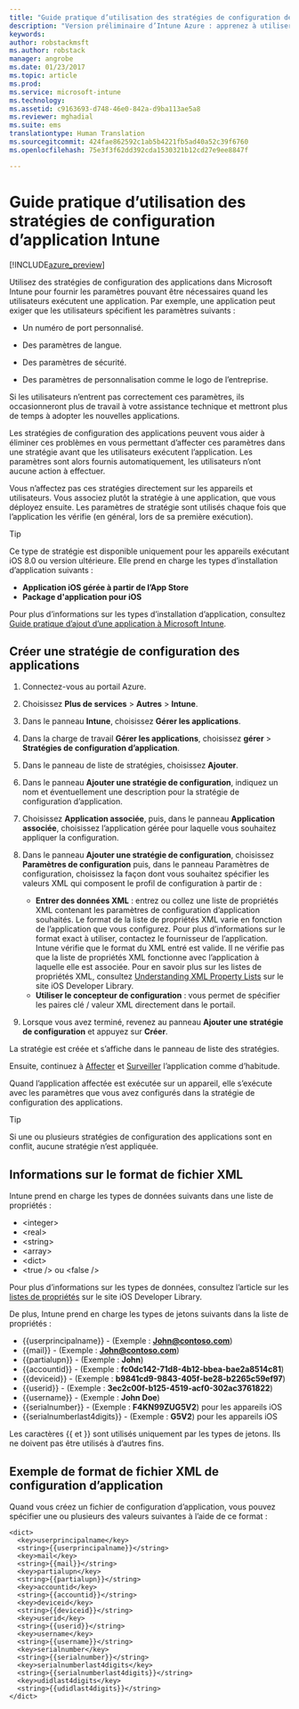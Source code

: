 ```yaml
---
title: "Guide pratique d’utilisation des stratégies de configuration des applications Intune | Version préliminaire d’Intune Azure | Microsoft Docs"
description: "Version préliminaire d’Intune Azure : apprenez à utiliser les stratégies de configuration d’application pour fournir des données de configuration à une application iOS lorsqu’elle est exécutée."
keywords: 
author: robstackmsft
ms.author: robstack
manager: angrobe
ms.date: 01/23/2017
ms.topic: article
ms.prod: 
ms.service: microsoft-intune
ms.technology: 
ms.assetid: c9163693-d748-46e0-842a-d9ba113ae5a8
ms.reviewer: mghadial
ms.suite: ems
translationtype: Human Translation
ms.sourcegitcommit: 424fae862592c1ab5b4221fb5ad40a52c39f6760
ms.openlocfilehash: 75e3f3f62dd392cda1530321b12cd27e9ee8847f

---
```


# <a name="how-to-use-intune-app-configuration-policies"></a>Guide pratique d’utilisation des stratégies de configuration d’application Intune

[!INCLUDE[azure_preview](../includes/azure_preview.md)]

Utilisez des stratégies de configuration des applications dans Microsoft Intune pour fournir les paramètres pouvant être nécessaires quand les utilisateurs exécutent une application. Par exemple, une application peut exiger que les utilisateurs spécifient les paramètres suivants :

-   Un numéro de port personnalisé.

-   Des paramètres de langue.

-   Des paramètres de sécurité.

-   Des paramètres de personnalisation comme le logo de l’entreprise.

Si les utilisateurs n’entrent pas correctement ces paramètres, ils occasionneront plus de travail à votre assistance technique et mettront plus de temps à adopter les nouvelles applications.

Les stratégies de configuration des applications peuvent vous aider à éliminer ces problèmes en vous permettant d’affecter ces paramètres dans une stratégie avant que les utilisateurs exécutent l’application. Les paramètres sont alors fournis automatiquement, les utilisateurs n’ont aucune action à effectuer.

Vous n’affectez pas ces stratégies directement sur les appareils et utilisateurs. Vous associez plutôt la stratégie à une application, que vous déployez ensuite. Les paramètres de stratégie sont utilisés chaque fois que l’application les vérifie (en général, lors de sa première exécution).

> [!TIP]
> Ce type de stratégie est disponible uniquement pour les appareils exécutant iOS 8.0 ou version ultérieure. Elle prend en charge les types d’installation d’application suivants :
>
> -   **Application iOS gérée à partir de l’App Store**
> -   **Package d'application pour iOS**
>
> Pour plus d’informations sur les types d’installation d’application, consultez [Guide pratique d’ajout d’une application à Microsoft Intune](/intune-azure/manage-apps/add-apps).

## <a name="create-an-app-configuration-policy"></a>Créer une stratégie de configuration des applications

1. Connectez-vous au portail Azure.
2. Choisissez **Plus de services** > **Autres** > **Intune**.
3. Dans le panneau **Intune**, choisissez **Gérer les applications**.
1.  Dans la charge de travail **Gérer les applications**, choisissez **gérer** > **Stratégies de configuration d’application**.

2.  Dans le panneau de liste de stratégies, choisissez **Ajouter**.

3.  Dans le panneau **Ajouter une stratégie de configuration**, indiquez un nom et éventuellement une description pour la stratégie de configuration d’application.
4.  Choisissez **Application associée**, puis, dans le panneau **Application associée**, choisissez l’application gérée pour laquelle vous souhaitez appliquer la configuration.
5.  Dans le panneau **Ajouter une stratégie de configuration**, choisissez **Paramètres de configuration** puis, dans le panneau Paramètres de configuration, choisissez la façon dont vous souhaitez spécifier les valeurs XML qui composent le profil de configuration à partir de :
    - **Entrer des données XML** : entrez ou collez une liste de propriétés XML contenant les paramètres de configuration d’application souhaités. Le format de la liste de propriétés XML varie en fonction de l’application que vous configurez. Pour plus d’informations sur le format exact à utiliser, contactez le fournisseur de l’application.
    Intune vérifie que le format du XML entré est valide. Il ne vérifie pas que la liste de propriétés XML fonctionne avec l’application à laquelle elle est associée.
    Pour en savoir plus sur les listes de propriétés XML, consultez [Understanding XML Property Lists](https://developer.apple.com/library/ios/documentation/Cocoa/Conceptual/PropertyLists/UnderstandXMLPlist/UnderstandXMLPlist.html) sur le site iOS Developer Library.
    - **Utiliser le concepteur de configuration** : vous permet de spécifier les paires clé / valeur XML directement dans le portail.
8. Lorsque vous avez terminé, revenez au panneau **Ajouter une stratégie de configuration** et appuyez sur **Créer**.

La stratégie est créée et s’affiche dans le panneau de liste des stratégies.

Ensuite, continuez à [Affecter](deploy-apps.md) et [Surveiller](monitor-apps.md) l’application comme d’habitude.

Quand l’application affectée est exécutée sur un appareil, elle s’exécute avec les paramètres que vous avez configurés dans la stratégie de configuration des applications.

> [!TIP]
> Si une ou plusieurs stratégies de configuration des applications sont en conflit, aucune stratégie n’est appliquée.

## <a name="information-about-the-xml-file-format"></a>Informations sur le format de fichier XML

Intune prend en charge les types de données suivants dans une liste de propriétés :

- &lt;integer&gt;
- &lt;real&gt;
- &lt;string&gt;
- &lt;array&gt;
- &lt;dict&gt;
- &lt;true /&gt; ou &lt;false /&gt;

Pour plus d’informations sur les types de données, consultez l’article sur les [listes de propriétés](https://developer.apple.com/library/ios/documentation/Cocoa/Conceptual/PropertyLists/AboutPropertyLists/AboutPropertyLists.html) sur le site iOS Developer Library.

De plus, Intune prend en charge les types de jetons suivants dans la liste de propriétés :
- \{\{userprincipalname\}\} - (Exemple : **John@contoso.com**)
- \{\{mail\}\} - (Exemple : **John@contoso.com**)
- \{\{partialupn\}\} - (Exemple : **John**)
- \{\{accountid\}\} - (Exemple : **fc0dc142-71d8-4b12-bbea-bae2a8514c81**)
- \{\{deviceid\}\} - (Exemple : **b9841cd9-9843-405f-be28-b2265c59ef97**)
- \{\{userid\}\} - (Exemple : **3ec2c00f-b125-4519-acf0-302ac3761822**)
- \{\{username\}\} - (Exemple : **John Doe**)
- \{\{serialnumber\}\} - (Exemple : **F4KN99ZUG5V2**) pour les appareils iOS
- \{\{serialnumberlast4digits\}\} - (Exemple : **G5V2**) pour les appareils iOS

Les caractères \{\{ et \}\} sont utilisés uniquement par les types de jetons. Ils ne doivent pas être utilisés à d’autres fins.





## <a name="example-format-for-an-app-configuration-xml-file"></a>Exemple de format de fichier XML de configuration d’application

Quand vous créez un fichier de configuration d’application, vous pouvez spécifier une ou plusieurs des valeurs suivantes à l’aide de ce format :

```
<dict>
  <key>userprincipalname</key>
  <string>{{userprincipalname}}</string>
  <key>mail</key>
  <string>{{mail}}</string>
  <key>partialupn</key>
  <string>{{partialupn}}</string>
  <key>accountid</key>
  <string>{{accountid}}</string>
  <key>deviceid</key>
  <string>{{deviceid}}</string>
  <key>userid</key>
  <string>{{userid}}</string>
  <key>username</key>
  <string>{{username}}</string>
  <key>serialnumber</key>
  <string>{{serialnumber}}</string>
  <key>serialnumberlast4digits</key>
  <string>{{serialnumberlast4digits}}</string>
  <key>udidlast4digits</key>
  <string>{{udidlast4digits}}</string>
</dict>

```



<!--HONumber=Feb17_HO1-->


